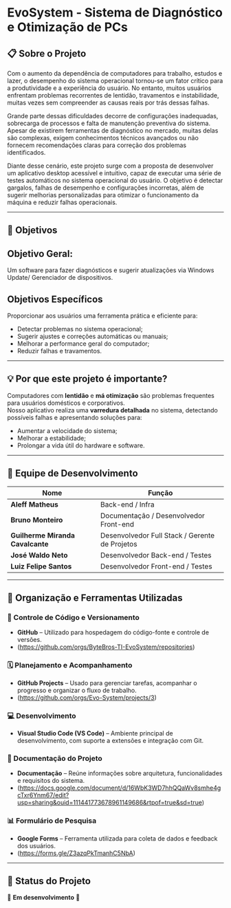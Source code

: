 # EvoSystem - Sistema de Diagnóstico e Otimização de PCs

## 📋 Sobre o Projeto
Com o aumento da dependência de computadores para trabalho, estudos e lazer, o desempenho do sistema operacional tornou-se um fator crítico para a produtividade e a experiência do usuário. No entanto, muitos usuários enfrentam problemas recorrentes de lentidão, travamentos e instabilidade, muitas vezes sem compreender as causas reais por trás dessas falhas.

Grande parte dessas dificuldades decorre de configurações inadequadas, sobrecarga de processos e falta de manutenção preventiva do sistema. Apesar de existirem ferramentas de diagnóstico no mercado, muitas delas são complexas, exigem conhecimentos técnicos avançados ou não fornecem recomendações claras para correção dos problemas identificados.

Diante desse cenário, este projeto surge com a proposta de desenvolver um aplicativo desktop acessível e intuitivo, capaz de executar uma série de testes automáticos no sistema operacional do usuário. O objetivo é detectar gargalos, falhas de desempenho e configurações incorretas, além de sugerir melhorias personalizadas para otimizar o funcionamento da máquina e reduzir falhas operacionais.

---

## 🚀 Objetivos
## Objetivo Geral:
	
Um software para fazer diagnósticos e sugerir atualizações via Windows Update/ Gerenciador de dispositivos.

## Objetivos Específicos

Proporcionar aos usuários uma ferramenta prática e eficiente para:
- Detectar problemas no sistema operacional;
- Sugerir ajustes e correções automáticas ou manuais;
- Melhorar a performance geral do computador;
- Reduzir falhas e travamentos.

---

## 💡 Por que este projeto é importante?
Computadores com **lentidão** e **má otimização** são problemas frequentes para usuários domésticos e corporativos.  
Nosso aplicativo realiza uma **varredura detalhada** no sistema, detectando possíveis falhas e apresentando soluções para:
- Aumentar a velocidade do sistema;
- Melhorar a estabilidade;
- Prolongar a vida útil do hardware e software.

---

## 👥 Equipe de Desenvolvimento
| Nome | Função |
|------|--------|
| **Aleff Matheus** | Back-end / Infra |
| **Bruno Monteiro** | Documentação / Desenvolvedor Front-end |
| **Guilherme Miranda Cavalcante** | Desenvolvedor Full Stack / Gerente de Projetos |
| **José Waldo Neto** | Desenvolvedor Back-end / Testes |
| **Luiz Felipe Santos** | Desenvolvedor Front-end / Testes |

---

## 🧰 Organização e Ferramentas Utilizadas

### 🔧 Controle de Código e Versionamento
- **GitHub** – Utilizado para hospedagem do código-fonte e controle de versões.
- (https://github.com/orgs/ByteBros-TI-EvoSystem/repositories)

### 🗓️ Planejamento e Acompanhamento
- **GitHub Projects** – Usado para gerenciar tarefas, acompanhar o progresso e organizar o fluxo de trabalho.
- (https://github.com/orgs/Evo-System/projects/3)

### 💻 Desenvolvimento
- **Visual Studio Code (VS Code)** – Ambiente principal de desenvolvimento, com suporte a extensões e integração com Git.

### 📝 Documentação do Projeto
- **Documentação** – Reúne informações sobre arquitetura, funcionalidades e requisitos do sistema.
- (https://docs.google.com/document/d/16WbK3WD7hhQQaWv8smhe4gcTxr6Ynm67/edit?usp=sharing&ouid=111441773678961149686&rtpof=true&sd=true)

### 📊 Formulário de Pesquisa
- **Google Forms** – Ferramenta utilizada para coleta de dados e feedback dos usuários.
- (https://forms.gle/Z3azqPkTmanhC5NbA)

---

## 📍 Status do Projeto
🚧 **Em desenvolvimento** 🚧
